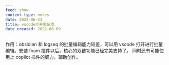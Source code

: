 ```yaml
---
feed: show
content-type: notes
date: 2022-06-23
title: vscode打开笔记库
date created: 2022-06-09
---
```

作用：obsidian 和 logseq 的批量编辑能力较差，可以用 vscode 打开进行批量编辑。安装 foam 插件以后，核心的双链功能已经完美支持了。
同时还有可能使用上 copilot 插件的威力，辅助创作。
